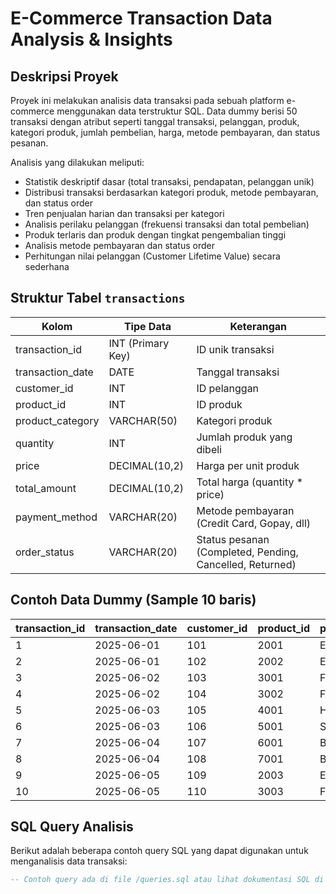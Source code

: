 # E-Commerce Transaction Data Analysis & Insights

## Deskripsi Proyek
Proyek ini melakukan analisis data transaksi pada sebuah platform e-commerce menggunakan data terstruktur SQL. Data dummy berisi 50 transaksi dengan atribut seperti tanggal transaksi, pelanggan, produk, kategori produk, jumlah pembelian, harga, metode pembayaran, dan status pesanan.

Analisis yang dilakukan meliputi:
- Statistik deskriptif dasar (total transaksi, pendapatan, pelanggan unik)
- Distribusi transaksi berdasarkan kategori produk, metode pembayaran, dan status order
- Tren penjualan harian dan transaksi per kategori
- Analisis perilaku pelanggan (frekuensi transaksi dan total pembelian)
- Produk terlaris dan produk dengan tingkat pengembalian tinggi
- Analisis metode pembayaran dan status order
- Perhitungan nilai pelanggan (Customer Lifetime Value) secara sederhana

## Struktur Tabel `transactions`

| Kolom            | Tipe Data         | Keterangan                            |
|------------------|-------------------|-------------------------------------|
| transaction_id   | INT (Primary Key) | ID unik transaksi                    |
| transaction_date | DATE              | Tanggal transaksi                    |
| customer_id      | INT               | ID pelanggan                        |
| product_id       | INT               | ID produk                          |
| product_category | VARCHAR(50)       | Kategori produk                     |
| quantity         | INT               | Jumlah produk yang dibeli           |
| price            | DECIMAL(10,2)     | Harga per unit produk                |
| total_amount     | DECIMAL(10,2)     | Total harga (quantity * price)      |
| payment_method   | VARCHAR(20)       | Metode pembayaran (Credit Card, Gopay, dll) |
| order_status     | VARCHAR(20)       | Status pesanan (Completed, Pending, Cancelled, Returned) |

## Contoh Data Dummy (Sample 10 baris)

| transaction_id | transaction_date | customer_id | product_id | product_category | quantity | price  | total_amount | payment_method | order_status |
|----------------|------------------|-------------|------------|------------------|----------|--------|--------------|----------------|--------------|
| 1              | 2025-06-01       | 101         | 2001       | Electronics      | 2        | 150.00 | 300.00       | Credit Card    | Completed    |
| 2              | 2025-06-01       | 102         | 2002       | Electronics      | 1        | 500.00 | 500.00       | Gopay          | Completed    |
| 3              | 2025-06-02       | 103         | 3001       | Fashion          | 3        | 100.00 | 300.00       | ShopeePay      | Pending      |
| 4              | 2025-06-02       | 104         | 3002       | Fashion          | 1        | 800.00 | 800.00       | Credit Card    | Completed    |
| 5              | 2025-06-03       | 105         | 4001       | Home & Living    | 1        | 650.00 | 650.00       | Transfer Bank  | Completed    |
| 6              | 2025-06-03       | 106         | 5001       | Sports           | 2        | 250.00 | 500.00       | Gopay          | Returned     |
| 7              | 2025-06-04       | 107         | 6001       | Beauty           | 4        | 75.00  | 300.00       | ShopeePay      | Completed    |
| 8              | 2025-06-04       | 108         | 7001       | Books            | 1        | 200.00 | 200.00       | Credit Card    | Completed    |
| 9              | 2025-06-05       | 109         | 2003       | Electronics      | 1        | 1200.00| 1200.00      | Transfer Bank  | Pending      |
| 10             | 2025-06-05       | 110         | 3003       | Fashion          | 2        | 400.00 | 800.00       | COD            | Cancelled    |

## SQL Query Analisis

Berikut adalah beberapa contoh query SQL yang dapat digunakan untuk menganalisis data transaksi:

```sql
-- Contoh query ada di file /queries.sql atau lihat dokumentasi SQL di repo ini
